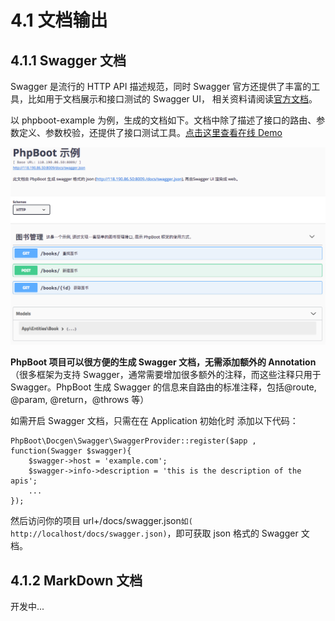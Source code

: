 # 4.1 文档输出

## 4.1.1 Swagger 文档

Swagger 是流行的 HTTP API 描述规范，同时 Swagger 官方还提供了丰富的工具，比如用于文档展示和接口测试的 Swagger UI， 相关资料请阅读[官方文档](https://swagger.io)。

以 phpboot-example 为例，生成的文档如下。文档中除了描述了接口的路由、参数定义、参数校验，还提供了接口测试工具。[点击这里查看在线 Demo](http://118.190.86.50:8007/index.html?url=http://118.190.86.50:8009/docs/swagger.json)

![](/assets/WX20170801-105209.png)

**PhpBoot 项目可以很方便的生成 Swagger 文档，无需添加额外的 Annotation**（很多框架为支持 Swagger，通常需要增加很多额外的注释，而这些注释只用于 Swagger。PhpBoot 生成 Swagger 的信息来自路由的标准注释，包括@route, @param, @return，@throws 等）

如需开启 Swagger 文档，只需在在 Application 初始化时 添加以下代码：

```
PhpBoot\Docgen\Swagger\SwaggerProvider::register($app , function(Swagger $swagger){
    $swagger->host = 'example.com';
    $swagger->info->description = 'this is the description of the apis';
    ...
});
```

然后访问你的项目 url+/docs/swagger.json```如( http://localhost/docs/swagger.json)```，即可获取 json 格式的 Swagger 文档。

## 4.1.2 MarkDown 文档

开发中...
